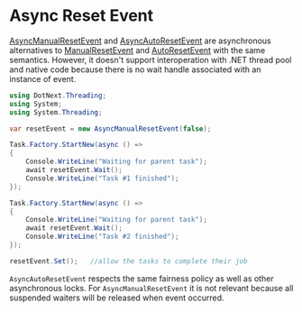 Async Reset Event
====
[AsyncManualResetEvent](../../api/DotNext.Threading.AsyncManualResetEvent.yml) and [AsyncAutoResetEvent](../../api/DotNext.Threading.AsyncAutoResetEvent.yml) are asynchronous alternatives to [ManualResetEvent](https://docs.microsoft.com/en-us/dotnet/api/system.threading.manualresetevent) and [AutoResetEvent](https://docs.microsoft.com/en-us/dotnet/api/system.threading.autoresetevent) with the same semantics. However, it doesn't support interoperation with .NET thread pool and native code because there is no wait handle associated with an instance of event.

```csharp
using DotNext.Threading;
using System;
using System.Threading;

var resetEvent = new AsyncManualResetEvent(false);

Task.Factory.StartNew(async () =>
{
    Console.WriteLine("Waiting for parent task");
    await resetEvent.Wait();
    Console.WriteLine("Task #1 finished");
});

Task.Factory.StartNew(async () =>
{
    Console.WriteLine("Waiting for parent task");
    await resetEvent.Wait();
    Console.WriteLine("Task #2 finished");
});

resetEvent.Set();   //allow the tasks to complete their job
```

`AsyncAutoResetEvent` respects the same fairness policy as well as other asynchronous locks. For `AsyncManualResetEvent` it is not relevant because all suspended waiters will be released when event occurred.